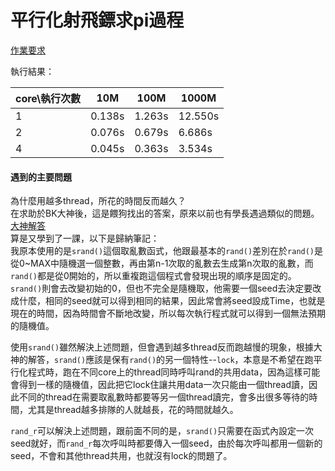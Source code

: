 平行化射飛鏢求pi過程
===

[作業要求](https://people.cs.nctu.edu.tw/~ypyou/courses/PP-f19/assignments/HW1.pdf)

執行結果：  

| core\執行次數|    10M    |   100M   |   1000M   |  
|  --------   | --------  | -------- | -------- | 
| 1           | 0.138s    | 1.263s   |   12.550s  | 
| 2           | 0.076s    | 0.679s   |   6.686s   | 
| 4           | 0.045s    | 0.363s   |   3.534s   | 


#### 遇到的主要問題

為什麼用越多thread，所花的時間反而越久？  
在求助於BK大神後，這是餵狗找出的答案，原來以前也有學長遇過類似的問題。  
[大神解答](https://medium.com/@kweisamx0322/rand-%E8%88%87-rand-r%E7%9A%84%E5%B7%AE%E7%95%B0-70c4bfc201f6)  
算是又學到了一課，以下是歸納筆記：  
我原本使用的是`srand()`這個取亂數函式，他跟最基本的`rand()`差別在於`rand()`是從0~MAX中隨機選一個整數，再由第n-1次取的亂數去生成第n次取的亂數，而`rand()`都是從0開始的，所以重複跑這個程式會發現出現的順序是固定的。`srand()`則會去改變初始的0，但也不完全是隨機取，他需要一個seed去決定要改成什麼，相同的seed就可以得到相同的結果，因此常會將seed設成Time，也就是現在的時間，因為時間會不斷地改變，所以每次執行程式就可以得到一個無法預期的隨機值。  

使用`srand()`雖然解決上述問題，但會遇到越多thread反而跑越慢的現象，根據大神的解答，`srand()`應該是保有`rand()`的另一個特性--`lock`，本意是不希望在跑平行化程式時，跑在不同core上的thread同時呼叫rand的共用data，因為這樣可能會得到一樣的隨機值，因此把它lock住讓共用data一次只能由一個thread讀，因此不同的thread在需要取亂數時都要等另一個thread讀完，會多出很多等待的時間，尤其是thread越多排隊的人就越長，花的時間就越久。  

`rand_r`可以解決上述問題，跟前面不同的是，`srand()`只需要在函式內設定一次seed就好，而`rand_r`每次呼叫時都要傳入一個seed，由於每次呼叫都用一個新的seed，不會和其他thread共用，也就沒有lock的問題了。  
